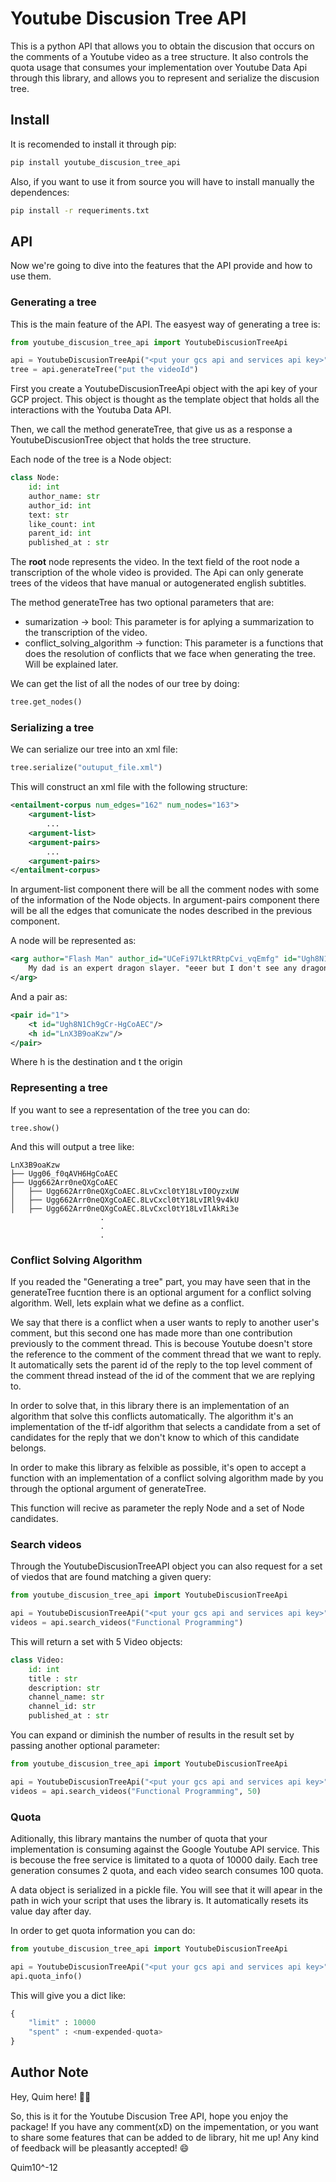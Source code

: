 # Youtube Discusion Tree API 

This is a python API that allows you to obtain the discusion 
that occurs on the comments of a Youtube video as a tree structure.
It also controls the quota usage that consumes your implementation over
Youtube Data Api through this library, and allows you to represent and 
serialize the discusion tree.

## Install

It is recomended to install it through pip:

```bash
pip install youtube_discusion_tree_api
```

Also, if you want to use it from source you will have to install manually the dependences:

```bash
pip install -r requeriments.txt
```

## API

Now we're going to dive into the features that the API provide and how to use them.

### Generating a tree

This is the main feature of the API. The easyest way of generating a tree is:

```python
from youtube_discusion_tree_api import YoutubeDiscusionTreeApi

api = YoutubeDiscusionTreeApi("<put your gcs api and services api key>")
tree = api.generateTree("put the videoId")

```

First you create a YoutubeDiscusionTreeApi object with the api key of your GCP project. This object
is thought as the template object that holds all the interactions with the Youtuba Data API.

Then, we call the method generateTree, that give us as a response a YoutubeDiscusionTree object that
holds the tree structure.

Each node of the tree is a Node object:

```python
class Node:
    id: int
    author_name: str
    author_id: int
    text: str
    like_count: int
    parent_id: int
    published_at : str

```
The **root** node represents the video. In the text field of the root node a transcription of the whole video is provided. 
The Api can only generate trees of the videos that have manual or autogenerated english subtitles.

The method generateTree has two optional parameters that are:
* sumarization -> bool: This parameter is for aplying a summarization to the transcription of the video.
* conflict_solving_algorithm -> function: This parameter is a functions that does the resolution of conflicts that we face when generating the tree. Will be explained later.

We can get the list of all the nodes of our tree by doing:

```python
tree.get_nodes()
```

### Serializing a tree

We can serialize our tree into an xml file:

```python
tree.serialize("outuput_file.xml")
```

This will construct an xml file with the following structure:

```xml
<entailment-corpus num_edges="162" num_nodes="163">
    <argument-list>
        ...
    <argument-list>
    <argument-pairs>
        ...
    <argument-pairs>
</entailment-corpus>

```
In argument-list component there will be all the comment nodes with some of the information of the Node objects. 
In argument-pairs component there will be all the edges that comunicate the nodes described in the previous component.

A node will be represented as:

```xml
<arg author="Flash Man" author_id="UCeFi97LktRRtpCvi_vqEmfg" id="Ugh8N1Ch9gCr-HgCoAEC" likeCount="1145">
    My dad is an expert dragon slayer. "eeer but I don't see any dragons around... " You're welcome.
</arg>
```

And a pair as:

```xml
<pair id="1">
    <t id="Ugh8N1Ch9gCr-HgCoAEC"/>
    <h id="LnX3B9oaKzw"/>
</pair>
```
Where h is the destination and t the origin

### Representing a tree

If you want to see a representation of the tree you can do:

```
tree.show()
```
And this will output a tree like:
```
LnX3B9oaKzw
├── Ugg06_f0qAVH6HgCoAEC
├── Ugg662Arr0neQXgCoAEC
│   ├── Ugg662Arr0neQXgCoAEC.8LvCxcl0tY18LvI0OyzxUW
│   ├── Ugg662Arr0neQXgCoAEC.8LvCxcl0tY18LvIRl9v4kU
│   ├── Ugg662Arr0neQXgCoAEC.8LvCxcl0tY18LvIlAkRi3e
                    .
                    .
                    .
```

### Conflict Solving Algorithm

If you readed the "Generating a tree" part, you may have seen that in the generateTree fucntion there is an optional
argument for a conflict solving algorithm. Well, lets explain what we define as a conflict.

We say that there is a conflict when a user wants to reply to another user's comment, but this second one
has made more than one contribution previously to the comment thread. This is becouse Youtube doesn't store 
the reference to the comment of the comment thread that we want to reply. It automatically sets the parent id
of the reply to the top level comment of the comment thread instead of the id of the comment that we are replying to. 

In order to solve that, in this library there is an implementation of an algorithm that solve this conflicts automatically.
The algorithm it's an implementation of the tf-idf algorithm that selects a candidate from a set of candidates for the 
reply that we don't know to which of this candidate belongs.

In order to make this library as felxible as possible, it's open to accept a function with an implementation of a 
conflict solving  algorithm made by you through the optional argument of generateTree.

This function will recive as parameter the reply Node and a set of Node candidates.

### Search videos 

Through the YoutubeDiscusionTreeAPI object you can also request for a set of viedos that are found matching a given query:

```python
from youtube_discusion_tree_api import YoutubeDiscusionTreeApi

api = YoutubeDiscusionTreeApi("<put your gcs api and services api key>")
videos = api.search_videos("Functional Programming")

```
This will return a set with 5 Video objects:

```python
class Video:
    id: int
    title : str
    description: str
    channel_name: str
    channel_id: str
    published_at : str
```

You can expand or diminish the number of results in the result set by passing another optional parameter: 
```python
from youtube_discusion_tree_api import YoutubeDiscusionTreeApi

api = YoutubeDiscusionTreeApi("<put your gcs api and services api key>")
videos = api.search_videos("Functional Programming", 50)
```

### Quota

Aditionally, this library mantains the number of quota that your implementation is consuming against the 
Google Youtube API service. This is becouse the free service is limitated to a quota of 10000 daily. Each tree
generation consumes 2 quota, and each video search consumes 100  quota.

A data object is serialized in a pickle file. You will see that it will apear in the path in wich your script 
that uses the library is. It automatically resets its value day after day.

In order to get quota information you can do:
```python
from youtube_discusion_tree_api import YoutubeDiscusionTreeApi

api = YoutubeDiscusionTreeApi("<put your gcs api and services api key>")
api.quota_info()
```

This will give you a dict like:

```python
{
    "limit" : 10000
    "spent" : <num-expended-quota>
}
```

## Author Note

Hey, Quim here! :man_technologist:

So, this is it for the Youtube Discusion Tree API, hope you enjoy the package! If you have any comment(xD)
on the impementation, or you want to share some features that can be added to de library, hit me up!
Any kind of feedback will be pleasantly accepted! :smile:

Quim10^-12